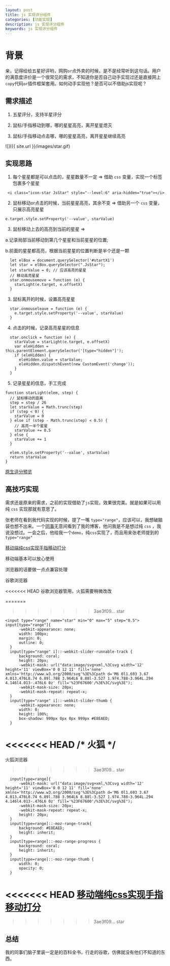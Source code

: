 ```yaml
---
layout: post
title: js 实现评分组件
categories: [功能实现]
description: js 实现评分组件
keywords: js 实现评分组件
---
```


# 背景
亲，记得给给五星好评哟，网购`or`点外卖的时候，是不是经常听到这句话。用户的满意度评价是一个很常见的需求，不知道你是否自己动手实现过还是直接网上`copy`代码`or`插件框架套用。如何动手实现他？是否可以不借助js实现呢？

## 需求描述
1. 五星评分，支持半星评分

2. 鼠标/手指移动到哪，哪的星星高亮，离开星星熄灭

3. 鼠标/手指移动点击哪，哪的星星高亮，离开星星继续高亮


![]({{ site.url }}/images/star.gif)

## 实现思路

1. 每个星星都是可以点击的，星星数量不一定 => 借助 `css` 变量，实现一个标签包裹多个星星

```
 <i class="icon-star JsStar" style="--level:6" aria-hidden="true"></i>
```

2. 鼠标移动or点击的时候，当前星星高亮，其余不变 => 借助另一个 `css` 变量，只展示高亮星星

```
e.target.style.setProperty('--value', starValue)
```

3. 鼠标移动上去的高亮到当前的星星 => 

  a.记录局部当前移动到第几个星星和当前星星的位置; 

  b.前面的星星都高亮，根据当前星星的位置判断是半个还是一颗

```
  let elBox = document.querySelector('#startX1')
  let star = elBox.querySelector(".JsStar");
  let starValue = 0; // 应该高亮的星星
  // 移动高亮星星
  star.onmousemove = function (e) {
    starLight(e.target, e.offsetX)
  }

```

3. 鼠标离开的时候，设置高亮星星

```
  star.onmouseleave = function (e) {
    e.target.style.setProperty('--value', starValue)
  }
```

4. 点击的时候，记录高亮星星的信息

```
  star.onclick = function (e) {
    starValue = starLight(e.target, e.offsetX)
    var eleHidden = this.parentElement.querySelector('[type="hidden"]');
    if (eleHidden) {
      eleHidden.value = starValue;
      eleHidden.dispatchEvent(new CustomEvent('change'));
    }
  }
```

5. 记录星星的信息，手工完成

```
function starLight(elem, step) {
  // 鼠标移动的距离
  step = step / 26
  let starValue = Math.trunc(step)
  if (step < 0) {
    starValue = 0
  } else if (step - Math.trunc(step) < 0.5) {
    // 高亮一半个星星
    starValue += 0.5
  } else {
    starValue += 1
  }

  elem.style.setProperty('--value', starValue)
  return starValue
}
```

[原生评分预览](https://codepen.io/qingchuang/pen/LYRymNa)

## 高技巧实现

需求还是原来的需求，之前的实现借助了`js`实现，效果很完美。就是如果可以用纯 `css` 实现那就有意思了。

张老师在看到我代码实现的时候，提了一嘴 `type="range"`，应该可以，我想破脑袋也想不出来。一个[同事](https://github.com/XboxYan)无意间看到了我的博客，他问我是不是想过纯 `css` ，我说没想过。一会之后，他给我一个`demo`，纯`css`实现了，而且用来张老师提到的  `type="range"`

[移动端纯css实现手指移动打分](https://codepen.io/qingchuang/pen/jOMmQab)


移动端基本可以放心使用

浏览器的话要做一点点兼容处理

谷歌浏览器

<<<<<<< HEAD
谷歌浏览器管用，火狐需要稍微改改

=======
>>>>>>> 3ae3f09... star
```
<input type="range" name="star" min="0" max="5" step="0.5">
input[type="range"]{
      -webkit-appearance: none;
      width: 100px;
      margin: 0;
      outline: 0;
  }
  input[type="range" i]::-webkit-slider-runnable-track {
      background: coral;
      height: 20px;
      -webkit-mask: url("data:image/svg+xml,%3Csvg width='12' height='11' viewBox='0 0 12 11' fill='none' xmlns='http://www.w3.org/2000/svg'%3E%3Cpath d='M6 0l1.693 3.67 4.013.476L8.74 6.89l.788 3.964L6 8.88l-3.527 1.974.788-3.964L.294 4.146l4.013-.476L6 0z' fill='%23F67600'/%3E%3C/svg%3E");
      -webkit-mask-size: 20px;
      -webkit-mask-repeat: repeat-x;
  }
  input[type="range" i]::-webkit-slider-thumb {
      -webkit-appearance: none;
      width: 0;
      height: 100%;
      box-shadow: 999px 0px 0px 999px #E8EAED;
  }
```

<<<<<<< HEAD
    /* 火狐 */
=======
火狐浏览器

>>>>>>> 3ae3f09... star
```
  input[type=range]{
      -webkit-mask: url("data:image/svg+xml,%3Csvg width='12' height='11' viewBox='0 0 12 11' fill='none' xmlns='http://www.w3.org/2000/svg'%3E%3Cpath d='M6 0l1.693 3.67 4.013.476L8.74 6.89l.788 3.964L6 8.88l-3.527 1.974.788-3.964L.294 4.146l4.013-.476L6 0z' fill='%23F67600'/%3E%3C/svg%3E");
      -webkit-mask-size: 20px;
      -webkit-mask-repeat: repeat-x;
      height: 20px;
  }
  input[type=range]::-moz-range-track{
      background: #E8EAED;
      height: inherit;
  }
  input[type=range]::-moz-range-progress {
      background: coral;
      height: inherit;
  }
  input[type=range]::-moz-range-thumb {
      width: 0;
      opacity: 0;
  }
```
<<<<<<< HEAD
[移动端纯css实现手指移动打分](https://codepen.io/qingchuang/pen/jOMmQab)
=======
>>>>>>> 3ae3f09... star

## 总结
我的同事们脑子里装一定是的百科全书，行走的谷歌，仿佛就没有他们不知道的东西。

